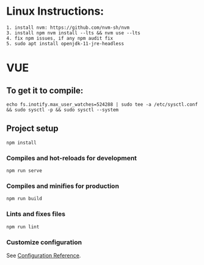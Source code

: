 # Linux Instructions:
    1. install nvm: https://github.com/nvm-sh/nvm
    3. install npm nvm install --lts && nvm use --lts
    4. fix npm issues, if any npm audit fix
	5. sudo apt install openjdk-11-jre-headless



# VUE
## To get it to compile:
```
echo fs.inotify.max_user_watches=524288 | sudo tee -a /etc/sysctl.conf && sudo sysctl -p && sudo sysctl --system
```

## Project setup
```
npm install
```

### Compiles and hot-reloads for development
```
npm run serve
```

### Compiles and minifies for production
```
npm run build
```

### Lints and fixes files
```
npm run lint
```

### Customize configuration
See [Configuration Reference](https://cli.vuejs.org/config/).
